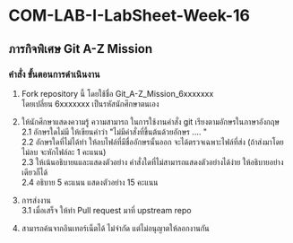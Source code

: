 # COM-LAB-I-LabSheet-Week-16
## ภารกิจพิเศษ Git A-Z Mission

### คำสั่ง  ขั้นตอนการดำเนินงาน

1. Fork repository นี้ โดยใช้ชื่อ Git_A-Z_Mission_6xxxxxxx  
   โดยเปลี่ยน 6xxxxxxx เป็นรหัสนักศึกษาตนเอง

2. ให้นักศึกษาแสดงความรู้ ความสามารถ ในการใช้งานคำสั่ง git เรียงตามอักษรในภาษาอังกฤษ  
2.1 อักษรใดไม่มี ให้เขียนคำว่า "ไม่มีคำสั่งที่ขึ้นต้นด้วยอักษร .... "  
2.2 อักษรใดที่ไม่ได้ทำ ให้ลบไฟล์ที่มีชื่ออักษรนั้นออก จะได้ตรวจเฉพาะไฟล์ที่ส่ง (ถ้าส่งมาโดยไม่ลบ จะหักไฟล์ละ 1 คะแนน)  
2.3 ให้เน้นอธิบายแและแสดงตัวอย่าง คำสั่งใดที่ไม่สามารถแสดงตัวอย่างได้ง่าย ให้อธิบายอย่างเดียวก็ได้  
2.4 อธิบาย 5 คะแนน แสดงตัวอย่าง 15 คะแนน

4. การส่งงาน  
  3.1 เมื่อเสร็จ ให้ทำ Pull request มาที่ upstream repo


5. สามารถค้นจากอินเทอร์เน็ตได้ ไม่จำกัด แต่ไม่อนุญาตให้ลอกงานกัน
